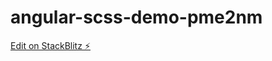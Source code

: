 # angular-scss-demo-pme2nm

[Edit on StackBlitz ⚡️](https://stackblitz.com/edit/angular-scss-demo-pme2nm)